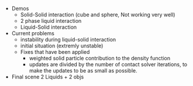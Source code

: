 * Demos
    * Solid-Solid interaction (cube and sphere, Not working very well)
    * 2 phase liquid interaction
    * Liquid-Solid interaction
* Current problems
    * instability during liquid-solid interaction
    * initial situation (extremly unstable)
    * Fixes that have been applied
        * weighted solid particle contribution to the density function
        * updates are divided by the number of contact solver iterations, to make the updates to be as small as possible.
* Final scene
    2 Liquids + 2 objs
